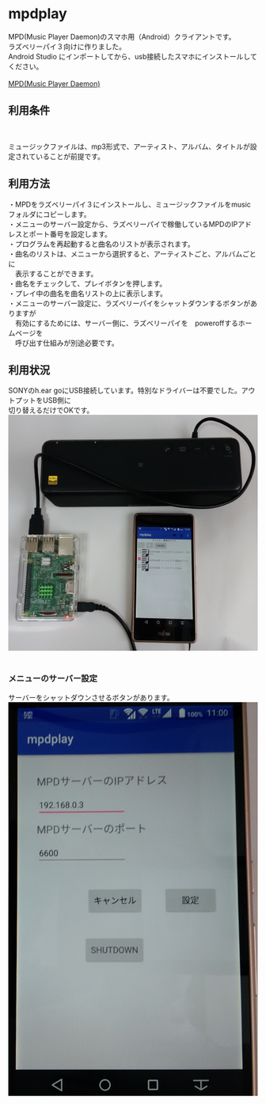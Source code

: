 # mpdplay
MPD(Music Player Daemon)のスマホ用（Android）クライアントです。<br>
ラズベリーパイ３向けに作りました。<br>
Android Studio にインポートしてから、usb接続したスマホにインストールしてください。<br>
<br>
<a href="https://wiki.archlinux.jp/index.php/Music_Player_Daemon">MPD(Music Player Daemon)</a>

<h2>利用条件</h2><br>

ミュージックファイルは、mp3形式で、アーティスト、アルバム、タイトルが設定されていることが前提です。<br>

<h2>利用方法</h2>
・MPDをラズベリーパイ３にインストールし、ミュージックファイルをmusicフォルダにコピーします。<br>
・メニューのサーバー設定から、ラズベリーパイで稼働しているMPDのIPアドレスとポート番号を設定します。<br>
・プログラムを再起動すると曲名のリストが表示されます。<br>
・曲名のリストは、メニューから選択すると、アーティストごと、アルバムごとに<br>
　表示することができます。<br>
・曲名をチェックして、プレイボタンを押します。<br>
・プレイ中の曲名を曲名リストの上に表示します。<br>
・メニューのサーバー設定に、ラズベリーパイをシャットダウンするボタンがありますが<br>
　有効にするためには、サーバー側に、ラズベリーパイを　poweroffするホームページを<br>
　呼び出す仕組みが別途必要です。<br>
<h2>利用状況</h2>
SONYのh.ear goにUSB接続しています。特別なドライバーは不要でした。アウトプットをUSB側に<br>
切り替えるだけでOKです。<br>
<img src="mpdplay01.jpg"><br>
<br>
<h3>メニューのサーバー設定</h3>
サーバーをシャットダウンさせるボタンがあります。
<img src="mpdplay02.jpg"><br>
